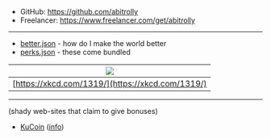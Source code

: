 * GitHub: https://github.com/abitrolly
* Freelancer: https://www.freelancer.com/get/abitrolly

---

* [better.json](better.json) - how do I make the world better
* [perks.json](perks.json) - these come bundled

|![](https://imgs.xkcd.com/comics/automation.png)|
|:--:|
|[https://xkcd.com/1319/](https://xkcd.com/1319/)|

---

(shady web-sites that claim to give bonuses)
* [KuCoin](https://www.kucoin.com/#/?r=NfPxNQ) ([info](https://www.youtube.com/watch?v=WXNrTcv9-cg))
